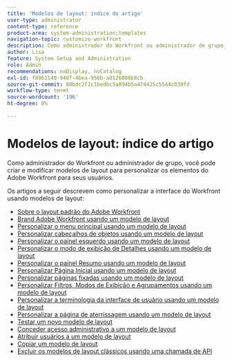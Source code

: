 ```yaml
---
title: 'Modelos de layout: índice do artigo'
user-type: administrator
content-type: reference
product-area: system-administration;templates
navigation-topic: customize-workfront
description: Como administrador do Workfront ou administrador de grupo, você pode criar e modificar modelos de layout para personalizar os elementos da interface do Workfront para seus usuários.
author: Lisa
feature: System Setup and Administration
role: Admin
recommendations: noDisplay, noCatalog
exl-id: f8961140-948f-4bea-956b-a8126008b8cb
source-git-commit: 80bdc2f2c1bedbc5a894b5a474425c5544c039fd
workflow-type: tm+mt
source-wordcount: '196'
ht-degree: 0%

---
```


# Modelos de layout: índice do artigo

<!-- Audited: 2/2024 -->

Como administrador do Workfront ou administrador de grupo, você pode criar e modificar modelos de layout para personalizar os elementos do Adobe
Workfront para seus usuários.

Os artigos a seguir descrevem como personalizar a interface do Workfront usando modelos de layout:

* [Sobre o layout padrão do Adobe Workfront](/help/quicksilver/administration-and-setup/customize-workfront/use-layout-templates/about-the-default-wf-layout.md)
* [Brand Adobe Workfront usando um modelo de layout](/help/quicksilver/administration-and-setup/customize-workfront/use-layout-templates/brand-wf-using-a-layout-template.md)
* [Personalizar o menu principal usando um modelo de layout](/help/quicksilver/administration-and-setup/customize-workfront/use-layout-templates/customize-main-menu.md)
* [Personalizar cabeçalhos de objetos usando um modelo de layout](../../customize-workfront/use-layout-templates/customize-object-headers.md)
* [Personalizar o painel esquerdo usando um modelo de layout](/help/quicksilver/administration-and-setup/customize-workfront/use-layout-templates/customize-left-panel.md)
* [Personalizar o modo de exibição de Detalhes usando um modelo de layout](/help/quicksilver/administration-and-setup/customize-workfront/use-layout-templates/customize-details-view-layout-template.md)
* [Personalizar o painel Resumo usando um modelo de layout](/help/quicksilver/administration-and-setup/customize-workfront/use-layout-templates/customize-home-summary-layout-template.md)
* [Personalizar Página Inicial usando um modelo de layout](/help/quicksilver/administration-and-setup/customize-workfront/use-layout-templates/customize-new-home-layout-template.md)
* [Personalizar páginas fixadas usando um modelo de layout](/help/quicksilver/administration-and-setup/customize-workfront/use-layout-templates/customize-pinned-pages.md)
* [Personalizar Filtros, Modos de Exibição e Agrupamentos usando um modelo de layout](/help/quicksilver/administration-and-setup/customize-workfront/use-layout-templates/customize-fvg-list-controls-layout-template.md)
* [Personalizar a terminologia da interface de usuário usando um modelo de layout](/help/quicksilver/administration-and-setup/customize-workfront/use-layout-templates/customize-terminology.md)
* [Personalizar a página de aterrissagem usando um modelo de layout](/help/quicksilver/administration-and-setup/customize-workfront/use-layout-templates/customize-landing-page.md)
* [Testar um novo modelo de layout](/help/quicksilver/administration-and-setup/customize-workfront/use-layout-templates/test-a-layout-template.md)
* [Conceder acesso administrativo a um modelo de layout](/help/quicksilver/administration-and-setup/customize-workfront/use-layout-templates/grant-admin-access-layout-template.md)
* [Atribuir usuários a um modelo de layout](/help/quicksilver/administration-and-setup/customize-workfront/use-layout-templates/assign-users-to-layout-template.md)
* [Copiar um modelo de layout](/help/quicksilver/administration-and-setup/customize-workfront/use-layout-templates/copy-a-layout-template.md)
* [Excluir os modelos de layout clássicos usando uma chamada de API](/help/quicksilver/administration-and-setup/customize-workfront/use-layout-templates/delete-classic-layout-templates.md)
